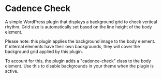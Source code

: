 Cadence Check
=============

A simple WordPress plugin that displays a background grid to check vertical rhythm. Grid size is automatically set based on the line height of the body element.

Please note: this plugin applies the background image to the body element. If internal elements have their own backgrounds, they will cover the background grid applied by this plugin.

To account for this, the plugin adds a "cadence-check" class to the body element. Use this to disable backgrounds in your theme when the plugin is active.
